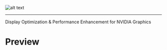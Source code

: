 ![alt text](https://i.imgur.com/aG2n5uP.png)
<hr>
Display Optimization &amp; Performance Enhancement for NVIDIA Graphics


# Preview
